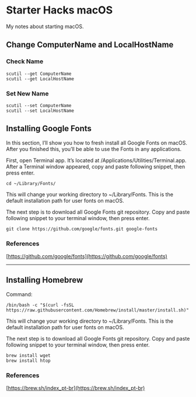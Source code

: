 # Starter Hacks macOS

My notes about starting macOS.

## Change ComputerName and LocalHostName

### Check Name
```
scutil --get ComputerName
scutil --get LocalHostName
```

### Set New Name
```
scutil --set ComputerName
scutil --set LocalHostName
```

## Installing Google Fonts

In this section, I’ll show you how to fresh install all Google Fonts on macOS. After you finished this, you’ll be able to use the Fonts in any applications.

First, open Terminal app. It’s located at /Applications/Utilities/Terminal.app. After a Terminal window appeared, copy and paste following snippet, then press enter.

```
cd ~/Library/Fonts/
```

This will change your working directory to ~/Library/Fonts. This is the default installation path for user fonts on macOS.

The next step is to download all Google Fonts git repository. Copy and paste following snippet to your terminal window, then press enter.

```
git clone https://github.com/google/fonts.git google-fonts
```

### References

[https://github.com/google/fonts](https://github.com/google/fonts)

---

## Installing Homebrew

Command:

```
/bin/bash -c "$(curl -fsSL https://raw.githubusercontent.com/Homebrew/install/master/install.sh)"
```

This will change your working directory to ~/Library/Fonts. This is the default installation path for user fonts on macOS.

The next step is to download all Google Fonts git repository. Copy and paste following snippet to your terminal window, then press enter.

```
brew install wget
brew install htop
```

### References

[https://brew.sh/index_pt-br](https://brew.sh/index_pt-br)
